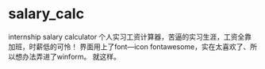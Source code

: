 # salary_calc
 internship salary calculator
 个人实习工资计算器，苦逼的实习生涯，工资全靠加班，时薪低的可怜！
 界面用上了font—icon fontawesome，实在太喜欢了、所以想办法弄进了winform。
 就这样。
